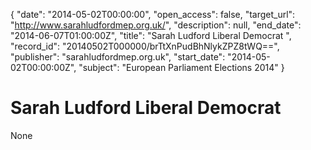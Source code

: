 {
  "date": "2014-05-02T00:00:00", 
  "open_access": false, 
  "target_url": "http://www.sarahludfordmep.org.uk/", 
  "description": null, 
  "end_date": "2014-06-07T01:00:00Z", 
  "title": "Sarah Ludford Liberal Democrat ", 
  "record_id": "20140502T000000/brTtXnPudBhNlykZPZ8tWQ==", 
  "publisher": "sarahludfordmep.org.uk", 
  "start_date": "2014-05-02T00:00:00Z", 
  "subject": "European Parliament Elections 2014"
}

# Sarah Ludford Liberal Democrat 

None
